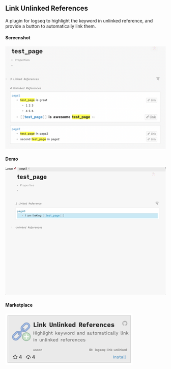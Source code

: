 ## Link Unlinked References

A plugin for logseq to highlight the keyword in unlinked reference, and provide a button to automatically link them. 

#### Screenshot
![](image/20221101194714.png)  

#### Demo
![Demo](image/demo.gif)

#### Marketplace
<img src="image/20221101130630.png" alt="drawing" width="400"/>
